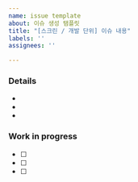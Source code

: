 ```yaml
---
name: issue template
about: 이슈 생성 탬플릿
title: "[스크린 / 개발 단위] 이슈 내용"
labels: ''
assignees: ''

---
```


### Details

- 
- 
- 

### Work in progress

- [ ] 
- [ ] 
- [ ]
